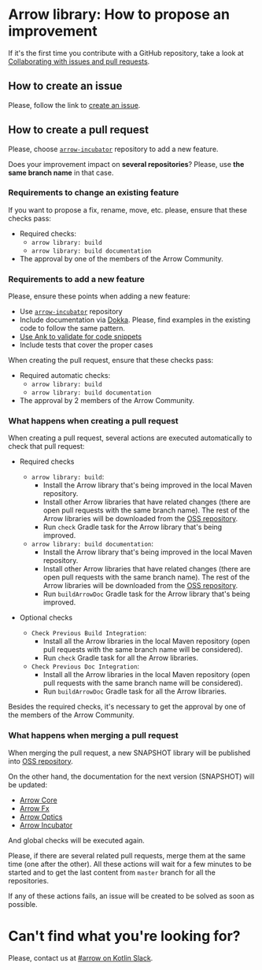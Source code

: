 # Arrow library: How to propose an improvement

If it's the first time you contribute with a GitHub repository, take a look at [Collaborating with issues and pull requests](https://docs.github.com/en/github/collaborating-with-issues-and-pull-requests).

## How to create an issue

Please, follow the link to [create an issue](https://github.com/arrow-kt/arrow/issues/new/choose).

## How to create a pull request

Please, choose [`arrow-incubator`](https://github.com/arrow-kt/arrow-incubator) repository to add a new feature.

Does your improvement impact on **several repositories**? Please, use **the same branch name** in that case.

### Requirements to change an existing feature

If you want to propose a fix, rename, move, etc. please, ensure that these checks pass:

* Required checks:
    * `arrow library: build`
    * `arrow library: build documentation`
* The approval by one of the members of the Arrow Community.

### Requirements to add a new feature

Please, ensure these points when adding a new feature:

* Use [`arrow-incubator`](https://github.com/arrow-kt/arrow-incubator) repository
* Include documentation via [Dokka](https://kotlinlang.org/docs/reference/kotlin-doc.html). Please, find examples in the existing code to follow the same pattern.
* [Use Ank to validate for code snippets](https://github.com/arrow-kt/arrow-ank/blob/master/README.md)
* Include tests that cover the proper cases

When creating the pull request, ensure that these checks pass:

* Required automatic checks:
    * `arrow library: build`
    * `arrow library: build documentation`
* The approval by 2 members of the Arrow Community.

### What happens when creating a pull request

When creating a pull request, several actions are executed automatically to check that pull request:

* Required checks
  * `arrow library: build`:
    * Install the Arrow library that's being improved in the local Maven repository.
    * Install other Arrow libraries that have related changes (there are open pull requests with the same branch name). The rest of the Arrow libraries will be downloaded from the [OSS repository](https://oss.jfrog.org/artifactory/oss-snapshot-local/io/arrow-kt/).
    * Run `check` Gradle task for the Arrow library that's being improved.
  * `arrow library: build documentation`:
    * Install the Arrow library that's being improved in the local Maven repository.
    * Install other Arrow libraries that have related changes (there are open pull requests with the same branch name). The rest of the Arrow libraries will be downloaded from the [OSS repository](https://oss.jfrog.org/artifactory/oss-snapshot-local/io/arrow-kt/).
    * Run `buildArrowDoc` Gradle task for the Arrow library that's being improved.

* Optional checks
  * `Check Previous Build Integration`:
    * Install all the Arrow libraries in the local Maven repository (open pull requests with the same branch name will be considered).
    * Run `check` Gradle task for all the Arrow libraries.
  * `Check Previous Doc Integration`:
    * Install all the Arrow libraries in the local Maven repository (open pull requests with the same branch name will be considered).
    * Run `buildArrowDoc` Gradle task for all the Arrow libraries.

Besides the required checks, it's necessary to get the approval by one of the members of the Arrow Community.

### What happens when merging a pull request

When merging the pull request, a new SNAPSHOT library will be published into [OSS repository](https://oss.jfrog.org/artifactory/oss-snapshot-local/io/arrow-kt/).

On the other hand, the documentation for the next version (SNAPSHOT) will be updated:

* [Arrow Core](https://arrow-kt.io/docs/next/core/)
* [Arrow Fx](https://arrow-kt.io/docs/next/fx/)
* [Arrow Optics](https://arrow-kt.io/docs/next/optics/dsl/)
* [Arrow Incubator](https://arrow-kt.io/docs/next/aql/intro/)

And global checks will be executed again.

Please, if there are several related pull requests, merge them at the same time (one after the other). All these actions will wait for a few minutes to be started and to get the last content from `master` branch for all the repositories.

If any of these actions fails, an issue will be created to be solved as soon as possible.

# Can't find what you're looking for?

Please, contact us at [#arrow on Kotlin Slack](https://kotlinlang.slack.com/messages/C5UPMM0A0).
